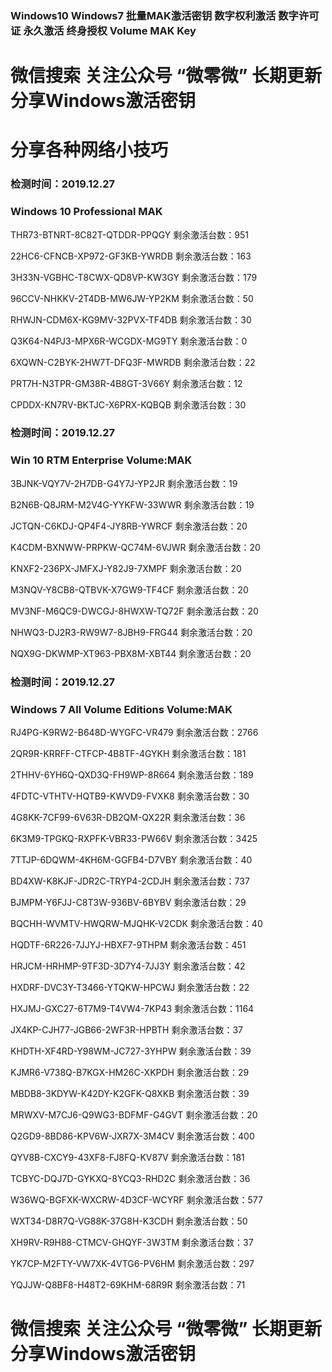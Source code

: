 ### Windows10 Windows7 批量MAK激活密钥 数字权利激活 数字许可证 永久激活 终身授权 Volume MAK Key

# 微信搜索 关注公众号 “微零微” 长期更新 分享Windows激活密钥

# 分享各种网络小技巧

### 检测时间：2019.12.27

### Windows 10 Professional MAK

THR73-BTNRT-8C82T-QTDDR-PPQGY
剩余激活台数：951

22HC6-CFNCB-XP972-GF3KB-YWRDB
剩余激活台数：163

3H33N-VGBHC-T8CWX-QD8VP-KW3GY
剩余激活台数：179

96CCV-NHKKV-2T4DB-MW6JW-YP2KM
剩余激活台数：50

RHWJN-CDM6X-KG9MV-32PVX-TF4DB
剩余激活台数：30

Q3K64-N4PJ3-MPX6R-WCGDX-MG9TY
剩余激活台数：0

6XQWN-C2BYK-2HW7T-DFQ3F-MWRDB
剩余激活台数：22

PRT7H-N3TPR-GM38R-4B8GT-3V66Y
剩余激活台数：12

CPDDX-KN7RV-BKTJC-X6PRX-KQBQB
剩余激活台数：30

### 检测时间：2019.12.27

### Win 10 RTM Enterprise Volume:MAK

3BJNK-VQY7V-2H7DB-G4Y7J-YP2JR
剩余激活台数：19

B2N6B-Q8JRM-M2V4G-YYKFW-33WWR
剩余激活台数：19

JCTQN-C6KDJ-QP4F4-JY8RB-YWRCF
剩余激活台数：20

K4CDM-BXNWW-PRPKW-QC74M-6VJWR
剩余激活台数：20

KNXF2-236PX-JMFXJ-Y82J9-7XMPF
剩余激活台数：20

M3NQV-Y8CB8-QTBVK-X7GW9-TF4CF
剩余激活台数：20

MV3NF-M6QC9-DWCGJ-8HWXW-TQ72F
剩余激活台数：20

NHWQ3-DJ2R3-RW9W7-8JBH9-FRG44
剩余激活台数：20

NQX9G-DKWMP-XT963-PBX8M-XBT44
剩余激活台数：20

### 检测时间：2019.12.27

### Windows 7 All Volume Editions Volume:MAK

RJ4PG-K9RW2-B648D-WYGFC-VR479 
剩余激活台数：2766

2QR9R-KRRFF-CTFCP-4B8TF-4GYKH 
剩余激活台数：181

2THHV-6YH6Q-QXD3Q-FH9WP-8R664 
剩余激活台数：189

4FDTC-VTHTV-HQTB9-KWVD9-FVXK8 
剩余激活台数：30

4G8KK-7CF99-6V63R-DB2QM-QX22R 
剩余激活台数：36

6K3M9-TPGKQ-RXPFK-VBR33-PW66V 
剩余激活台数：3425

7TTJP-6DQWM-4KH6M-GGFB4-D7VBY 
剩余激活台数：40

BD4XW-K8KJF-JDR2C-TRYP4-2CDJH 
剩余激活台数：737

BJMPM-Y6FJJ-C8T3W-936BV-6BYBV 
剩余激活台数：29

BQCHH-WVMTV-HWQRW-MJQHK-V2CDK 
剩余激活台数：40

HQDTF-6R226-7JJYJ-HBXF7-9THPM 
剩余激活台数：451

HRJCM-HRHMP-9TF3D-3D7Y4-7JJ3Y 
剩余激活台数：42

HXDRF-DVC3Y-T3466-YTQKW-HPCWJ 
剩余激活台数：22

HXJMJ-GXC27-6T7M9-T4VW4-7KP43 
剩余激活台数：1164

JX4KP-CJH77-JGB66-2WF3R-HPBTH 
剩余激活台数：37

KHDTH-XF4RD-Y98WM-JC727-3YHPW 
剩余激活台数：39

KJMR6-V738Q-B7KGX-HM26C-XKPDH 
剩余激活台数：29

MBDB8-3KDYW-K42DY-K2GFK-Q8XKB 
剩余激活台数：39

MRWXV-M7CJ6-Q9WG3-BDFMF-G4GVT 
剩余激活台数：20

Q2GD9-8BD86-KPV6W-JXR7X-3M4CV 
剩余激活台数：400

QYV8B-CXCY9-43XF8-FJ8FQ-KV87V 
剩余激活台数：181

TCBYC-DQJ7D-GYKXQ-8YCQ3-RHD2C 
剩余激活台数：36

W36WQ-BGFXK-WXCRW-4D3CF-WCYRF 
剩余激活台数：577

WXT34-D8R7Q-VG88K-37G8H-K3CDH 
剩余激活台数：50

XH9RV-R9H88-CTMCV-GHQYF-3W3TM 
剩余激活台数：37

YK7CP-M2FTY-VW7XK-4VTG6-PV6HM 
剩余激活台数：297

YQJJW-Q8BF8-H48T2-69KHM-68R9R 
剩余激活台数：71

# 微信搜索 关注公众号 “微零微” 长期更新 分享Windows激活密钥 
